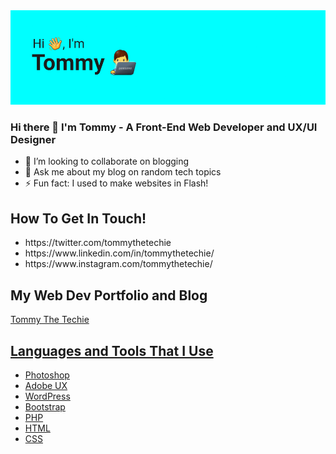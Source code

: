 <img src="https://raw.githubusercontent.com/tommythetechie/tommythetechie/main/header.png" alt="Hi Im Tommy">

### Hi there 👋 I'm Tommy - A Front-End Web Developer and UX/UI Designer

<!--
**tommythetechie/tommythetechie** is a ✨ _special_ ✨ repository because its `README.md` (this file) appears on your GitHub profile.

Here are some ideas to get you started:

- 🔭 I’m currently a Front-End Web Developer and Web Designer
- 🌱 I’m currently learning UX Design
- 👯 I’m looking to collaborate on blogging
- 💬 Ask me about my blog on random tech topics
- ⚡ Fun fact: I used to make websites in Flash!
-->

- 👯 I’m looking to collaborate on blogging
- 💬 Ask me about my blog on random tech topics
- ⚡ Fun fact: I used to make websites in Flash!

<!-- <img src="http://tommythetechie.com/rylroavu/2021/11/tommy-cartoon.png" alt="Tommy Chapman Web Developer" style="max-width: 100%;float: right!important;"> -->

<h2>How To Get In Touch!</h2>
<ul>
  <li>https://twitter.com/tommythetechie</li>
  <li>https://www.linkedin.com/in/tommythetechie/</li>
  <li>https://www.instagram.com/tommythetechie/</li>
  
</ul>
<h2>My Web Dev Portfolio and Blog</h2>
<p><a href="www.tommythetechie.com"</a>Tommy The Techie</p>

<h2>Languages and Tools That I Use</h2>
<ul>
  <li>Photoshop</li>
  <li>Adobe UX</li>
  <li>WordPress</li>
  <li>Bootstrap</li>
  <li>PHP</li>
  <li>HTML</li>
  <li>CSS</li>
 <ul>



